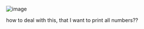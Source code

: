 ![image](https://github.com/sandeeptemp11/mystuff/assets/134224176/f998ed8f-cf54-441b-a4cb-eb9f303a82f4) <br/>

how to deal with this, that I want to print all numbers??

